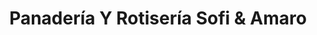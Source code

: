 ---
title: "Panadería Y Rotisería Sofi & Amaro"
url: /futrono/panaderia-y-rotiseria-sofi-und-amaro/
shop: comodidad
---